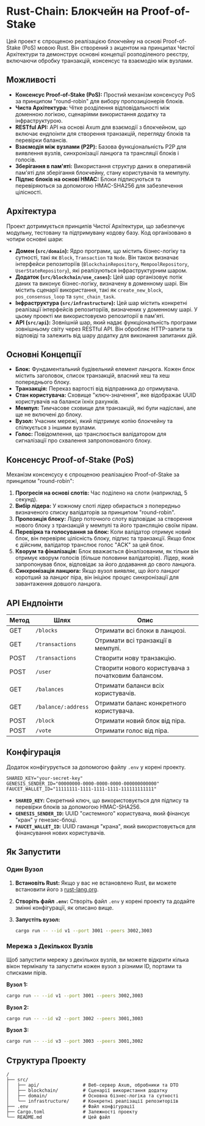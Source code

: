 # Rust-Chain: Блокчейн на Proof-of-Stake

Цей проект є спрощеною реалізацією блокчейну на основі Proof-of-Stake (PoS) мовою Rust. Він створений з акцентом на принципах Чистої Архітектури та демонструє основні концепції розподіленого реєстру, включаючи обробку транзакцій, консенсус та взаємодію між вузлами.

## Можливості

- **Консенсус Proof-of-Stake (PoS):** Простий механізм консенсусу PoS за принципом "round-robin" для вибору пропозиціонерів блоків.
- **Чиста Архітектура:** Чітке розділення відповідальності між доменною логікою, сценаріями використання додатку та інфраструктурою.
- **RESTful API:** API на основі Axum для взаємодії з блокчейном, що включає ендпоінти для створення транзакцій, перегляду блоків та перевірки балансів.
- **Взаємодія між вузлами (P2P):** Базова функціональність P2P для виявлення вузлів, синхронізації ланцюга та трансляції блоків і голосів.
- **Зберігання в пам'яті:** Використання структур даних в оперативній пам'яті для зберігання блокчейну, стану користувачів та мемпулу.
- **Підпис блоків на основі HMAC:** Блоки підписуються та перевіряються за допомогою HMAC-SHA256 для забезпечення цілісності.

## Архітектура

Проект дотримується принципів Чистої Архітектури, що забезпечує модульну, тестовану та підтримувану кодову базу. Код організовано в чотири основні шари:

- **Домен (`src/domain`):** Ядро програми, що містить бізнес-логіку та сутності, такі як `Block`, `Transaction` та `Node`. Він також визначає інтерфейси репозиторіїв (`BlockchainRepository`, `MempoolRepository`, `UserStateRepository`), які реалізуються інфраструктурним шаром.
- **Додаток (`src/blockchain/use_cases`):** Цей шар організовує потік даних та виконує бізнес-логіку, визначену в доменному шарі. Він містить сценарії використання, такі як `create_new_block`, `pos_consensus_loop` та `sync_chain_task`.
- **Інфраструктура (`src/infrastructure`):** Цей шар містить конкретні реалізації інтерфейсів репозиторіїв, визначених у доменному шарі. У цьому проекті ми використовуємо репозиторії в пам'яті.
- **API (`src/api`):** Зовнішній шар, який надає функціональність програми зовнішньому світу через RESTful API. Він обробляє HTTP-запити та відповіді та залежить від шару додатку для виконання запитаних дій.

## Основні Концепції

- **Блок:** Фундаментальний будівельний елемент ланцюга. Кожен блок містить заголовок, список транзакцій, власний хеш та хеш попереднього блоку.
- **Транзакція:** Переказ вартості від відправника до отримувача.
- **Стан користувача:** Сховище "ключ-значення", яке відображає UUID користувачів на баланси їхніх рахунків.
- **Мемпул:** Тимчасове сховище для транзакцій, які були надіслані, але ще не включені до блоку.
- **Вузол:** Учасник мережі, який підтримує копію блокчейну та спілкується з іншими вузлами.
- **Голос:** Повідомлення, що транслюється валідатором для сигналізації про схвалення запропонованого блоку.

## Консенсус Proof-of-Stake (PoS)

Механізм консенсусу є спрощеною реалізацією Proof-of-Stake за принципом "round-robin":

1.  **Прогресія на основі слотів:** Час поділено на слоти (наприклад, 5 секунд).
2.  **Вибір лідера:** У кожному слоті лідер обирається з попередньо визначеного списку валідаторів за принципом "round-robin".
3.  **Пропозиція блоку:** Лідер поточного слоту відповідає за створення нового блоку з транзакцій у мемпулі та його трансляцію своїм пірам.
4.  **Перевірка та голосування за блок:** Коли валідатор отримує новий блок, він перевіряє цілісність блоку, підпис та транзакції. Якщо блок є дійсним, валідатор транслює голос "ACK" за цей блок.
5.  **Кворум та фіналізація:** Блок вважається фіналізованим, як тільки він отримує кворум голосів (більше половини валідаторів). Лідер, який запропонував блок, відповідає за його додавання до свого ланцюга.
6.  **Синхронізація ланцюга:** Якщо вузол виявляє, що його ланцюг коротший за ланцюг піра, він ініціює процес синхронізації для завантаження довшого ланцюга.

## API Ендпоінти

| Метод | Шлях                | Опис                                      |
| ------ | --------------------- | ----------------------------------------- |
| GET    | `/blocks`             | Отримати всі блоки в ланцюзі.             |
| GET    | `/transactions`       | Отримати всі транзакції в мемпулі.        |
| POST   | `/transactions`       | Створити нову транзакцію.                 |
| POST   | `/user`               | Створити нового користувача з початковим балансом.|
| GET    | `/balances`           | Отримати баланси всіх користувачів.       |
| GET    | `/balance/:address`   | Отримати баланс конкретного користувача.  |
| POST   | `/block`              | Отримати новий блок від піра.             |
| POST   | `/vote`               | Отримати голос від піра.                  |

## Конфігурація

Додаток конфігурується за допомогою файлу `.env` у корені проекту.

```
SHARED_KEY="your-secret-key"
GENESIS_SENDER_ID="00000000-0000-0000-0000-000000000000"
FAUCET_WALLET_ID="11111111-1111-1111-1111-111111111111"
```

- **`SHARED_KEY`:** Секретний ключ, що використовується для підпису та перевірки блоків за допомогою HMAC-SHA256.
- **`GENESIS_SENDER_ID`:** UUID "системного" користувача, який фінансує "кран" у генезис-блоці.
- **`FAUCET_WALLET_ID`:** UUID гаманця "крана", який використовується для фінансування нових користувачів.

## Як Запустити

### Один Вузол

1.  **Встановіть Rust:** Якщо у вас не встановлено Rust, ви можете встановити його з [rust-lang.org](https://www.rust-lang.org/).
2.  **Створіть файл `.env`:** Створіть файл `.env` у корені проекту та додайте змінні конфігурації, як описано вище.
3.  **Запустіть вузол:**

    ```sh
    cargo run -- --id v1 --port 3001 --peers 3002,3003
    ```

### Мережа з Декількох Вузлів

Щоб запустити мережу з декількох вузлів, ви можете відкрити кілька вікон терміналу та запустити кожен вузол з різними ID, портами та списками пірів.

**Вузол 1:**

```sh
cargo run -- --id v1 --port 3001 --peers 3002,3003
```

**Вузол 2:**

```sh
cargo run -- --id v2 --port 3002 --peers 3001,3003
```

**Вузол 3:**

```sh
cargo run -- --id v3 --port 3003 --peers 3001,3002
```

## Структура Проекту

```
/
├── src/
│   ├── api/                # Веб-сервер Axum, обробники та DTO
│   ├── blockchain/         # Сценарії використання додатку
│   ├── domain/             # Основна бізнес-логіка та сутності
│   └── infrastructure/     # Конкретні реалізації репозиторіїв
├── .env                    # Файл конфігурації
├── Cargo.toml              # Залежності проекту
└── README.md               # Цей файл
```